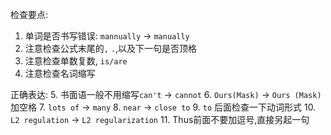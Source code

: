 检查要点:
1. 单词是否书写错误: `mannually` -> `manually`
2. 注意检查公式末尾的`,` `.`,以及下一句是否顶格
3. 注意检查单数复数, `is/are`
4. 注意检查名词缩写

正确表达:
5. 书面语一般不用缩写`can't` -> `cannot`
6. `Ours(Mask)` -> `Ours (Mask)` 加空格
7. `lots of` -> `many`
8. `near` -> `close to`
9. `to` 后面检查一下动词形式
10. `L2 regulation` -> `L2 regularization`
11. Thus前面不要加逗号,直接另起一句
